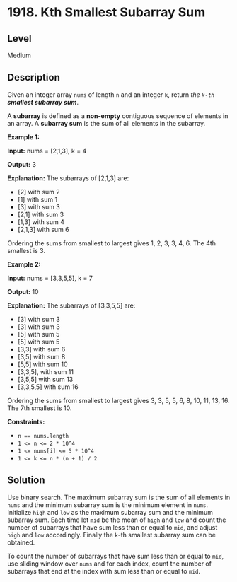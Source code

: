 # 1918. Kth Smallest Subarray Sum
## Level
Medium

## Description
Given an integer array `nums` of length `n` and an integer `k`, return *the `k-th` **smallest subarray sum***.

A **subarray** is defined as a **non-empty** contiguous sequence of elements in an array. A **subarray sum** is the sum of all elements in the subarray.

**Example 1:**

**Input:** nums = [2,1,3], k = 4

**Output:** 3

**Explanation:** The subarrays of [2,1,3] are:
- [2] with sum 2
- [1] with sum 1
- [3] with sum 3
- [2,1] with sum 3
- [1,3] with sum 4
- [2,1,3] with sum 6

Ordering the sums from smallest to largest gives 1, 2, 3, 3, 4, 6. The 4th smallest is 3.

**Example 2:**

**Input:** nums = [3,3,5,5], k = 7

**Output:** 10

**Explanation:** The subarrays of [3,3,5,5] are:
- [3] with sum 3
- [3] with sum 3
- [5] with sum 5
- [5] with sum 5
- [3,3] with sum 6
- [3,5] with sum 8
- [5,5] with sum 10
- [3,3,5], with sum 11
- [3,5,5] with sum 13
- [3,3,5,5] with sum 16

Ordering the sums from smallest to largest gives 3, 3, 5, 5, 6, 8, 10, 11, 13, 16. The 7th smallest is 10.

**Constraints:**

* `n == nums.length`
* `1 <= n <= 2 * 10^4`
* `1 <= nums[i] <= 5 * 10^4`
* `1 <= k <= n * (n + 1) / 2`

## Solution
Use binary search. The maximum subarray sum is the sum of all elements in `nums` and the minimum subarray sum is the minimum element in `nums`. Initialize `high` and `low` as the maximum subarray sum and the minimum subarray sum. Each time let `mid` be the mean of `high` and `low` and count the number of subarrays that have sum less than or equal to `mid`, and adjust `high` and `low` accordingly. Finally the `k`-th smallest subarray sum can be obtained.

To count the number of subarrays that have sum less than or equal to `mid`, use sliding window over `nums` and for each index, count the number of subarrays that end at the index with sum less than or equal to `mid`.
